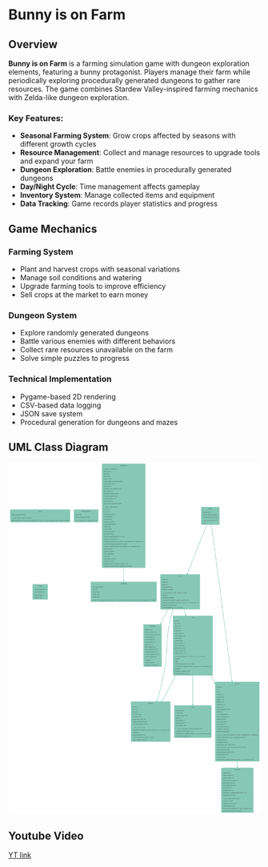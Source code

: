# Bunny is on Farm

## Overview
**Bunny is on Farm** is a farming simulation game with dungeon exploration elements, featuring a bunny protagonist. Players manage their farm while periodically exploring procedurally generated dungeons to gather rare resources. The game combines Stardew Valley-inspired farming mechanics with Zelda-like dungeon exploration.

### Key Features:
- **Seasonal Farming System**: Grow crops affected by seasons with different growth cycles
- **Resource Management**: Collect and manage resources to upgrade tools and expand your farm
- **Dungeon Exploration**: Battle enemies in procedurally generated dungeons
- **Day/Night Cycle**: Time management affects gameplay
- **Inventory System**: Manage collected items and equipment
- **Data Tracking**: Game records player statistics and progress

## Game Mechanics

### Farming System
- Plant and harvest crops with seasonal variations
- Manage soil conditions and watering
- Upgrade farming tools to improve efficiency
- Sell crops at the market to earn money

### Dungeon System
- Explore randomly generated dungeons
- Battle various enemies with different behaviors
- Collect rare resources unavailable on the farm
- Solve simple puzzles to progress

### Technical Implementation
- Pygame-based 2D rendering
- CSV-based data logging
- JSON save system
- Procedural generation for dungeons and mazes

## UML Class Diagram
![UML Class Diagram](Data/uml.png)

## Youtube Video
[YT link](https://youtu.be/guUlpyN4niA?feature=shared)


